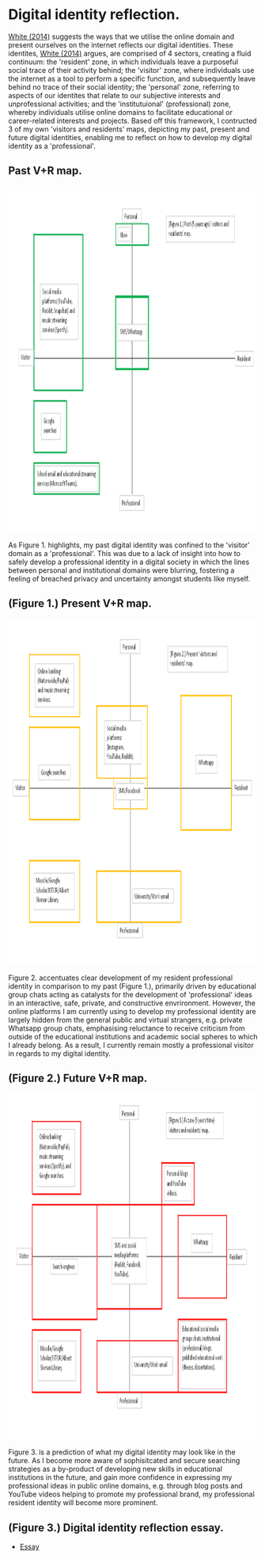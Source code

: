# Digital identity reflection.

[White (2014)](https://www.youtube.com/watch?v=sPOG3iThmRI) suggests the ways that we utilise the online domain and present ourselves on the internet reflects our digital identities. These identites, [White (2014)](https://www.youtube.com/watch?v=sPOG3iThmRI) argues, are comprised of 4 sectors, creating a fluid continuum: the 'resident' zone, in which individuals leave a purposeful social trace of their activity behind; the 'visitor' zone, where individuals use the internet as a tool to perform a specific function, and subsequently leave behind no trace of their social identity; the 'personal' zone, referring to aspects of our identites that relate to our subjective interests and unprofessional activities; and the 'institutuional' (professional) zone, whereby individuals utilise online domains to facilitate educational or career-related interests and projects. Based off this framework, I contructed 3 of my own 'visitors and residents' maps, depicting my past, present and future digital identities, enabling me to reflect on how to develop my digital identity as a 'professional'.

## Past V+R map.

<p align="center">
<img src="assets/img/Edited%20Past%20V%2BR%20map.png" width="1100" height="700" />
</p>

As Figure 1. highlights, my past digital identity was confined to the 'visitor' domain as a 'professional'. This was due to a lack of insight into how to safely develop a professional identity in a digital society in which the lines between personal and institutional domains were blurring, fostering a feeling of breached privacy and uncertainty amongst students like myself.

## (Figure 1.) Present V+R map.

<p align="center">
<img src="assets/img/Edited%20Present%20V%2BR%20map.png" width="1100" height="700" />
</p>

Figure 2. accentuates clear development of my resident professional identity in comparison to my past (Figure 1.), primarily driven by educational group chats acting as catalysts for the development of 'professional' ideas in an interactive, safe, private, and constructive envrironment. However, the online platforms I am currently using to develop my professional identity are largely hidden from the general public and virtual strangers, e.g. private Whatsapp group chats, emphasising reluctance to receive criticism from outside of the educational institutions and academic social spheres to which I already belong. As a result, I currently remain mostly a professional visitor in regards to my digital identity.

## (Figure 2.) Future V+R map.

<p align="center">
<img src="assets/img/Edited%20Future%20V%2BR%20map.png" width="1100" height="700" />
</p>

Figure 3. is a prediction of what my digital identity may look like in the future. As I become more aware of sophisitcated and secure searching strategies as a by-product of developing new skills in educational institutions in the future, and gain more confidence in expressing my professional ideas in public online domains, e.g. through blog posts and YouTube videos helping to promote my professional brand, my professional resident identity will become more prominent.

## (Figure 3.) Digital identity reflection essay.

- [Essay](2021-12-13-DI-reflection-essay.md)
